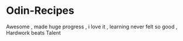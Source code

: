 # Odin-Recipes 
Awesome , made huge progress , i love it , learning never felt so good , Hardwork beats Talent 